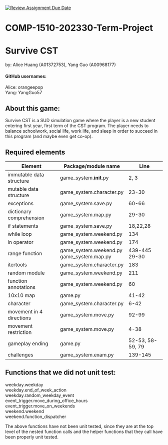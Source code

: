 [![Review Assignment Due Date](https://classroom.github.com/assets/deadline-readme-button-24ddc0f5d75046c5622901739e7c5dd533143b0c8e959d652212380cedb1ea36.svg)](https://classroom.github.com/a/ECKgeadS)
# COMP-1510-202330-Term-Project

# Survive CST
by: Alice Huang (A01372753), Yang Guo (A00968177)


#### GitHub usernames:
Alice: orangeepop  
Yang: YangGuo57 

## About this game:
Survive CST is a SUD simulation game where the player is a new student entering first year, first term of the CST 
program. The player needs to balance schoolwork, social life, work life, and sleep in order to succeed in this 
program (and maybe even get co-op). 

## Required elements
| Element                  | Package/module name                           | Line              |
|--------------------------|-----------------------------------------------|-------------------|
| immutable data structure | game_system.__init__.py                       | 2, 3              |
| mutable data structure   | game_system.character.py                      | 23-30             |
| exceptions               | game_system.save.py                           | 60-66             |
| dictionary comprehension | game_system.map.py                            | 29-30             |
| if statements            | game_system.save.py                           | 18,22,28          |
| while loop               | game_system.weekend.py                        | 134               |
| in operator              | game_system.weekend.py                        | 174               |
| range function           | game_system.weekend.py<br/>game_system.map.py | 439-445<br/>29-30 |
| itertools                | game_system.character.py                      | 183               |
| random module            | game_system.weekend.py                        | 211               |
| function annotations     | game_system.weekend.py                        | 60                |
| 10x10 map                | game.py                                       | 41-42             |
| character                | game_system.character.py                      | 6-42              |
| movement in 4 directions | game_system.move.py                           | 92-99             |
| movement restriction     | game_system.move.py                           | 4-38              |
| gameplay ending          | game.py                                       | 52-53, 58-59, 79  |
| challenges               | game_system.exam.py                           | 139-145           |


## Functions that we did not unit test:
weekday.weekday  
weekday.end_of_week_action  
weekday.random_weekday_event   
event_trigger.move_during_office_hours  
event_trigger.move_on_weekends  
weekend.weekend  
weekend.function_dispatcher

The above functions have not been unit tested, since they are at the top level of the nested function calls and the 
helper functions that they call have been properly unit tested.